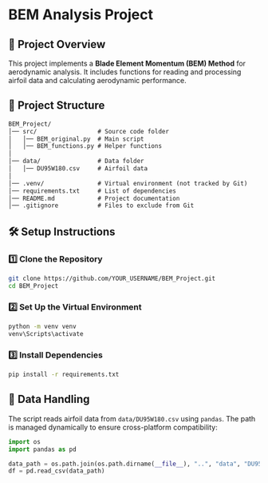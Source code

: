 # BEM Analysis Project

## 📌 Project Overview

This project implements a **Blade Element Momentum (BEM) Method** for aerodynamic analysis. It includes functions for reading and processing airfoil data and calculating aerodynamic performance.

## 📂 Project Structure

```txt
BEM_Project/
│── src/                 # Source code folder
│   │── BEM_original.py  # Main script
│   │── BEM_functions.py # Helper functions
│
│── data/                # Data folder
│   │── DU95W180.csv     # Airfoil data
│
│── .venv/               # Virtual environment (not tracked by Git)
│── requirements.txt     # List of dependencies
│── README.md            # Project documentation
│── .gitignore           # Files to exclude from Git
```

## 🛠 Setup Instructions

### **1️⃣ Clone the Repository**

```bash
git clone https://github.com/YOUR_USERNAME/BEM_Project.git
cd BEM_Project
```

### **2️⃣ Set Up the Virtual Environment**

```bash
python -m venv venv
venv\Scripts\activate
```

### **3️⃣ Install Dependencies**

```bash
pip install -r requirements.txt
```

## 📄 Data Handling

The script reads airfoil data from `data/DU95W180.csv` using `pandas`. The path is managed dynamically to ensure cross-platform compatibility:

```python
import os
import pandas as pd

data_path = os.path.join(os.path.dirname(__file__), "..", "data", "DU95W180.csv")
df = pd.read_csv(data_path)
```
